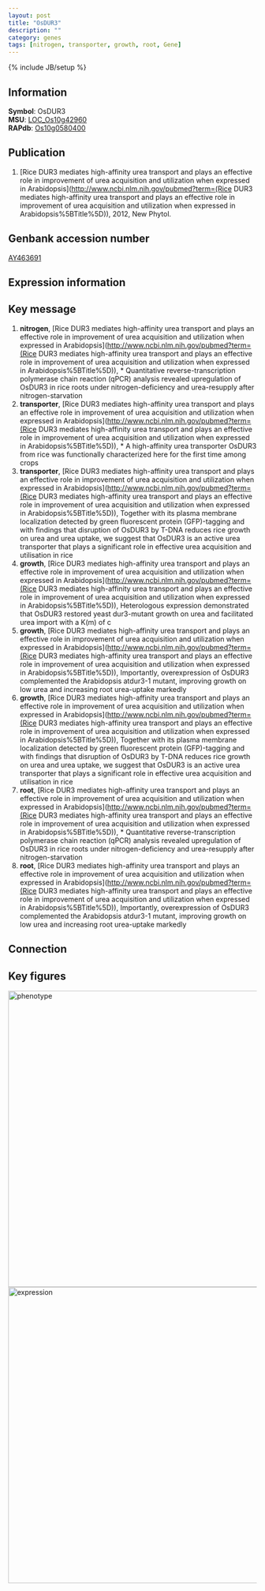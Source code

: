 ```yaml
---
layout: post
title: "OsDUR3"
description: ""
category: genes
tags: [nitrogen, transporter, growth, root, Gene]
---
```

{% include JB/setup %}

## Information
__Symbol__: OsDUR3  
__MSU__: [LOC_Os10g42960](http://rice.plantbiology.msu.edu/cgi-bin/ORF_infopage.cgi?orf=LOC_Os10g42960)  
__RAPdb__: [Os10g0580400](http://rapdb.dna.affrc.go.jp/viewer/gbrowse_details/irgsp1?name=Os10g0580400)  

## Publication
1. [Rice DUR3 mediates high-affinity urea transport and plays an effective role in improvement of urea acquisition and utilization when expressed in Arabidopsis](http://www.ncbi.nlm.nih.gov/pubmed?term=(Rice DUR3 mediates high-affinity urea transport and plays an effective role in improvement of urea acquisition and utilization when expressed in Arabidopsis%5BTitle%5D)), 2012, New Phytol.

## Genbank accession number
[AY463691](http://www.ncbi.nlm.nih.gov/nuccore/AY463691)

## Expression information

## Key message
1. __nitrogen__, [Rice DUR3 mediates high-affinity urea transport and plays an effective role in improvement of urea acquisition and utilization when expressed in Arabidopsis](http://www.ncbi.nlm.nih.gov/pubmed?term=(Rice DUR3 mediates high-affinity urea transport and plays an effective role in improvement of urea acquisition and utilization when expressed in Arabidopsis%5BTitle%5D)),  * Quantitative reverse-transcription polymerase chain reaction (qPCR) analysis revealed upregulation of OsDUR3 in rice roots under nitrogen-deficiency and urea-resupply after nitrogen-starvation
2. __transporter__, [Rice DUR3 mediates high-affinity urea transport and plays an effective role in improvement of urea acquisition and utilization when expressed in Arabidopsis](http://www.ncbi.nlm.nih.gov/pubmed?term=(Rice DUR3 mediates high-affinity urea transport and plays an effective role in improvement of urea acquisition and utilization when expressed in Arabidopsis%5BTitle%5D)),  * A high-affinity urea transporter OsDUR3 from rice was functionally characterized here for the first time among crops
3. __transporter__, [Rice DUR3 mediates high-affinity urea transport and plays an effective role in improvement of urea acquisition and utilization when expressed in Arabidopsis](http://www.ncbi.nlm.nih.gov/pubmed?term=(Rice DUR3 mediates high-affinity urea transport and plays an effective role in improvement of urea acquisition and utilization when expressed in Arabidopsis%5BTitle%5D)),  Together with its plasma membrane localization detected by green fluorescent protein (GFP)-tagging and with findings that disruption of OsDUR3 by T-DNA reduces rice growth on urea and urea uptake, we suggest that OsDUR3 is an active urea transporter that plays a significant role in effective urea acquisition and utilisation in rice
4. __growth__, [Rice DUR3 mediates high-affinity urea transport and plays an effective role in improvement of urea acquisition and utilization when expressed in Arabidopsis](http://www.ncbi.nlm.nih.gov/pubmed?term=(Rice DUR3 mediates high-affinity urea transport and plays an effective role in improvement of urea acquisition and utilization when expressed in Arabidopsis%5BTitle%5D)),  Heterologous expression demonstrated that OsDUR3 restored yeast dur3-mutant growth on urea and facilitated urea import with a K(m) of c
5. __growth__, [Rice DUR3 mediates high-affinity urea transport and plays an effective role in improvement of urea acquisition and utilization when expressed in Arabidopsis](http://www.ncbi.nlm.nih.gov/pubmed?term=(Rice DUR3 mediates high-affinity urea transport and plays an effective role in improvement of urea acquisition and utilization when expressed in Arabidopsis%5BTitle%5D)),  Importantly, overexpression of OsDUR3 complemented the Arabidopsis atdur3-1 mutant, improving growth on low urea and increasing root urea-uptake markedly
6. __growth__, [Rice DUR3 mediates high-affinity urea transport and plays an effective role in improvement of urea acquisition and utilization when expressed in Arabidopsis](http://www.ncbi.nlm.nih.gov/pubmed?term=(Rice DUR3 mediates high-affinity urea transport and plays an effective role in improvement of urea acquisition and utilization when expressed in Arabidopsis%5BTitle%5D)),  Together with its plasma membrane localization detected by green fluorescent protein (GFP)-tagging and with findings that disruption of OsDUR3 by T-DNA reduces rice growth on urea and urea uptake, we suggest that OsDUR3 is an active urea transporter that plays a significant role in effective urea acquisition and utilisation in rice
7. __root__, [Rice DUR3 mediates high-affinity urea transport and plays an effective role in improvement of urea acquisition and utilization when expressed in Arabidopsis](http://www.ncbi.nlm.nih.gov/pubmed?term=(Rice DUR3 mediates high-affinity urea transport and plays an effective role in improvement of urea acquisition and utilization when expressed in Arabidopsis%5BTitle%5D)),  * Quantitative reverse-transcription polymerase chain reaction (qPCR) analysis revealed upregulation of OsDUR3 in rice roots under nitrogen-deficiency and urea-resupply after nitrogen-starvation
8. __root__, [Rice DUR3 mediates high-affinity urea transport and plays an effective role in improvement of urea acquisition and utilization when expressed in Arabidopsis](http://www.ncbi.nlm.nih.gov/pubmed?term=(Rice DUR3 mediates high-affinity urea transport and plays an effective role in improvement of urea acquisition and utilization when expressed in Arabidopsis%5BTitle%5D)),  Importantly, overexpression of OsDUR3 complemented the Arabidopsis atdur3-1 mutant, improving growth on low urea and increasing root urea-uptake markedly

## Connection

## Key figures
<img src="http://ricencode.github.io/images/OsDUR3.pheno.png" alt="phenotype"  style="width: 600px;"/>

<img src="http://ricencode.github.io/images/OsDUR3.exp.png" alt="expression"  style="width: 600px;"/>



